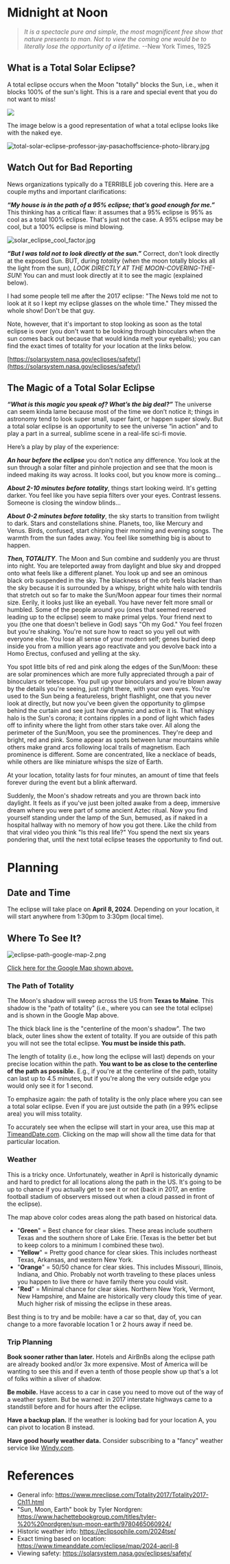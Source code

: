 
# Midnight at Noon
> _It is a spectacle pure and simple, the most magnificent free show that nature presents to man. Not to view the coming one would be to literally lose the opportunity of a lifetime._ --New York Times, 1925
## What is a Total Solar Eclipse?
A total eclipse occurs when the Moon "totally" blocks the Sun, i.e., when it blocks 100% of the sun's light. This is a rare and special event that you do not want to miss!

![](./_assets/eclipse-diagram.jpg)

The image below is a good representation of what a total eclipse looks like with the naked eye.

![total-solar-eclipse-professor-jay-pasachoffscience-photo-library.jpg](./_assets/total-solar-eclipse-professor-jay-pasachoffscience-photo-library.jpg)

## Watch Out for Bad Reporting

News organizations typically do a TERRIBLE job covering this. Here are a couple myths and important clarifications:

***“My house is in the path of a 95% eclipse; that’s good enough for me.”***
This thinking has a critical flaw: it assumes that a 95% eclipse is 95% as cool as a total 100% eclipse. That's just not the case. A 95% eclipse may be cool, but a 100% eclipse is mind blowing.

![solar_eclipse_cool_factor.jpg](./_assets/solar_eclipse_cool_factor.jpg)

***“But I was told not to look directly at the sun.”***
Correct, don't look directly at the exposed Sun. BUT, during *totality* (when the moon totally blocks all the light from the sun), *LOOK DIRECTLY AT THE MOON-COVERING-THE-SUN*! You can and must look directly at it to see the magic (explained below).

I had some people tell me after the 2017 eclipse: "The News told me not to look at it so I kept my eclipse glasses on the whole time." They missed the whole show! Don't be that guy.

Note, however, that it's important to stop looking as soon as the total eclipse is over (you don't want to be looking through binoculars when the sun comes back out because that would kinda melt your eyeballs); you can find the exact times of totality for your location at the links below.

[https://solarsystem.nasa.gov/eclipses/safety/](https://solarsystem.nasa.gov/eclipses/safety/)


## The Magic of a Total Solar Eclipse
***“What is this magic you speak of? What’s the big deal?”***
The universe can seem kinda lame because most of the time we don’t notice it; things in astronomy tend to look super small, super faint, or happen super slowly.  But a total solar eclipse is an opportunity to see the universe “in action" and to play a part in a surreal, sublime scene in a real-life sci-fi movie.

Here’s a play by play of the experience:

***An hour before the eclipse*** you don't notice any difference. You look at the sun through a solar filter and pinhole projection and see that the moon is indeed making its way across. It looks cool, but you know more is coming...

***About 2-10 minutes before totality***, things start looking weird. It's getting darker. You feel like you have sepia filters over your eyes. Contrast lessens. Someone is closing the window blinds...

***About 0-2 minutes before totality***, the sky starts to transition from twilight to dark. Stars and constellations shine. Planets, too, like Mercury and Venus. Birds, confused, start chirping their morning and evening songs. The warmth from the sun fades away. You feel like something big is about to happen.

***Then, TOTALITY***. The Moon and Sun combine and suddenly you are thrust into night. You are teleported away from daylight and blue sky and dropped onto what feels like a different planet. You look up and see an ominous black orb suspended in the sky. The blackness of the orb feels blacker than the sky because it is surrounded by a whispy, bright white halo with tendrils that stretch out so far to make the Sun/Moon appear four times their normal size. Eerily, it looks just like an eyeball. You have never felt more small or humbled. Some of the people around you (ones that seemed reserved leading up to the eclipse) seem to make primal yelps. Your friend next to you (the one that doesn't believe in God) says "Oh my God." You feel frozen but you're shaking. You're not sure how to react so you yell out with everyone else. You lose all sense of your modern self; genes buried deep inside you from a million years ago reactivate and you devolve back into a Homo Erectus, confused and yelling at the sky.

You spot little bits of red and pink along the edges of the Sun/Moon: these are solar prominences which are more fully appreciated through a pair of binoculars or telescope. You pull up your binoculars and you're blown away by the details you're seeing, just right there, with your own eyes. You're used to the Sun being a featureless, bright flashlight, one that you never look at directly, but now you've been given the opportunity to glimpse behind the curtain and see just how dynamic and active it is. That whispy halo is the Sun's corona; it contains ripples in a pond of light which fades off to infinity where the light from other stars take over. All along the perimeter of the Sun/Moon, you see the prominences. They're deep and bright, red and pink. Some appear as spots between lunar mountains while others make grand arcs following local trails of magnetism. Each prominence is different. Some are concentrated, like a necklace of beads, while others are like miniature whisps the size of Earth.

At your location, totality lasts for four minutes, an amount of time that feels forever during the event but a blink afterward.

Suddenly, the Moon's shadow retreats and you are thrown back into daylight. It feels as if you've just been jolted awake from a deep, immersive dream where you were part of some ancient Aztec ritual. Now you find yourself standing under the lamp of the Sun, bemused, as if naked in a hospital hallway with no memory of how you got there. Like the child from that viral video you think "Is this real life?" You spend the next six years pondering that, until the next total eclipse teases the opportunity to find out.

# Planning
## Date and Time
The eclipse will take place on **April 8, 2024**. Depending on your location, it will start anywhere from 1:30pm to 3:30pm (local time).

## Where To See It?

![eclipse-path-google-map-2.png](./_assets/eclipse-path-google-map-2.png)

[Click here for the Google Map shown above.](https://www.google.com/maps/d/u/0/edit?mid=1CrZe36J2R3DhytDIHm_NAVMw6dC-qf8&usp=sharing)

### The Path of Totality
The Moon's shadow will sweep across the US from **Texas to Maine**. This shadow is the "path of totality" (i.e., where you can see the total eclipse) and is shown in the Google Map above.

The thick black line is the "centerline of the moon's shadow". The two black, outer lines show the extent of totality. If you are outside of this path you will not see the total eclipse. **You must be inside this path.**

The length of totality (i.e., how long the eclipse will last) depends on your precise location within the path. **You want to be as close to the centerline of the path as possible.** E.g., if you're at the centerline of the path, totality can last up to 4.5 minutes, but if you're along the very outside edge you would only see it for 1 second.

To emphasize again: the path of totality is the only place where you can see a total solar eclipse. Even if you are just outside the path (in a 99% eclipse area) you will miss totality.

To accurately see when the eclipse will start in your area, use this map at [TimeandDate.com](https://www.timeanddate.com/eclipse/map/2024-april-8). Clicking on the map will show all the time data for that particular location.

### Weather
This is a tricky once. Unfortunately, weather in April is historically dynamic and hard to predict for all locations along the path in the US. It's going to be up to chance if you actually get to see it or not (back in 2017, an entire football stadium of observers missed out when a cloud passed in front of the eclipse).

The map above color codes areas along the path based on historical data.
- "**Green**" = Best chance for clear skies. These areas include southern Texas and the southern shore of Lake Erie. (Texas is the better bet but to keep colors to a minimum I combined these two).
- "**Yellow**" = Pretty good chance for clear skies. This includes northeast Texas, Arkansas, and western New York.
- "**Orange**" = 50/50 chance for clear skies. This includes Missouri, Illinois, Indiana, and Ohio. Probably not worth traveling to these places unless you happen to live there or have family there you could visit.
- "**Red**" = Minimal chance for clear skies. Northern New York, Vermont, New Hampshire, and Maine are historically very cloudy this time of year. Much higher risk of missing the eclipse in these areas.

Best thing is to try and be mobile: have a car so that, day of, you can change to a more favorable location 1 or 2 hours away if need be.

### Trip Planning
**Book sooner rather than later.** Hotels and AirBnBs along the eclipse path are already booked and/or 3x more expensive. Most of America will be wanting to see this and if even a tenth of those people show up that's a lot of folks within a sliver of shadow.

**Be mobile.** Have access to a car in case you need to move out of the way of a weather system. But be warned: in 2017 interstate highways came to a standstill before and for hours after the eclipse.

**Have a backup plan.** If the weather is looking bad for your location A, you can pivot to location B instead.

**Have good hourly weather data.** Consider subscribing to a "fancy" weather service like [Windy.com](www.windy.com).


# References
- General info: https://www.mreclipse.com/Totality2017/Totality2017-Ch11.html
- "Sun, Moon, Earth" book by Tyler Nordgren: https://www.hachettebookgroup.com/titles/tyler-%20%20nordgren/sun-moon-earth/9780465060924/
- Historic weather info: https://eclipsophile.com/2024tse/
- Exact timing based on location: https://www.timeanddate.com/eclipse/map/2024-april-8
- Viewing safety: https://solarsystem.nasa.gov/eclipses/safety/


